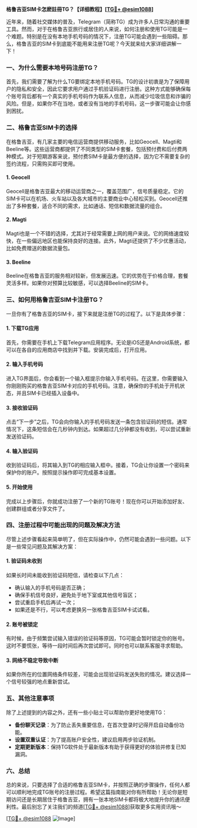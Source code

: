 **格鲁吉亚SIM卡怎麽註冊TG？【详细教程】[[TG💪+ @esim1088](https://t.me/s/esim1088)]**

近年来，随着社交媒体的普及，Telegram（简称TG）成为许多人日常沟通的重要工具。然而，对于在格鲁吉亚旅行或居住的人来说，如何注册和使用TG可能是一个难题。特别是在没有本地手机号码的情况下，注册TG可能会遇到一些阻碍。那么，格鲁吉亚的SIM卡到底能不能用来注册TG呢？今天就来给大家详细讲解一下！

### 一、为什么需要本地号码注册TG？

首先，我们需要了解为什么TG要绑定本地手机号码。TG的设计初衷是为了保障用户的隐私和安全，因此它要求用户通过手机验证码进行注册。这种方式能够确保每个账号背后都有一个真实的手机号码作为联系人信息，从而减少垃圾信息和诈骗的风险。但是，如果你不在当地，或者没有当地的手机号码，这一步骤可能会让你感到困扰。

### 二、格鲁吉亚SIM卡的选择

在格鲁吉亚，有几家主要的电信运营商提供移动服务，比如Geocell、Magti和Beeline等。这些运营商都提供了不同类型的SIM卡套餐，包括预付费和后付费两种模式。对于短期游客来说，预付费SIM卡是最方便的选择，因为它不需要复杂的签约流程，只需购买即可使用。

#### 1. Geocell
Geocell是格鲁吉亚最大的移动运营商之一，覆盖范围广，信号质量稳定。它的SIM卡可以在机场、火车站以及各大城市的主要商业中心轻松买到。Geocell还推出了多种套餐，适合不同的需求，比如通话、短信和数据流量的组合。

#### 2. Magti
Magti也是一个不错的选择，尤其对于经常需要上网的用户来说。它的网络速度较快，在一些偏远地区也能保持良好的连接。此外，Magti还提供了不少优惠活动，比如免费赠送的数据流量包。

#### 3. Beeline
Beeline在格鲁吉亚的服务相对较新，但发展迅速。它的优势在于价格合理，套餐灵活多样。如果你对预算比较敏感，可以选择Beeline的SIM卡。

### 三、如何用格鲁吉亚SIM卡注册TG？

一旦你有了格鲁吉亚的SIM卡，接下来就是注册TG的过程了。以下是具体步骤：

#### 1. 下载TG应用
首先，你需要在手机上下载Telegram应用程序。无论是iOS还是Android系统，都可以在各自的应用商店中找到并下载。安装完成后，打开应用。

#### 2. 输入手机号码
进入TG界面后，你会看到一个输入框提示你输入手机号码。在这里，你需要输入你刚刚购买的格鲁吉亚SIM卡对应的手机号码。注意，确保你的手机处于开机状态，并且SIM卡已经插入设备中。

#### 3. 接收验证码
点击“下一步”之后，TG会向你输入的手机号码发送一条包含验证码的短信。通常情况下，这条短信会在几秒钟内到达。如果超过几分钟都没有收到，可以尝试重新发送验证码。

#### 4. 输入验证码
收到验证码后，将其输入到TG的相应输入框中。接着，TG会让你设置一个密码来保护你的账户。按照提示操作即可完成基本设置。

#### 5. 开始使用
完成以上步骤后，你就成功注册了一个新的TG账号！现在你可以开始添加好友、创建群组或者分享文件了。

### 四、注册过程中可能出现的问题及解决方法

尽管上述步骤看起来简单明了，但在实际操作中，仍然可能会遇到一些问题。以下是一些常见问题及其解决方案：

#### 1. 验证码未收到
如果长时间未能收到验证码短信，请检查以下几点：
- 确认输入的手机号码是否正确；
- 确保手机信号良好，避免处于地下室或其他信号盲区；
- 尝试重启手机后再试一次；
- 如果还是不行，可以考虑更换另一张格鲁吉亚SIM卡试试看。

#### 2. 账号被锁定
有时候，由于频繁尝试输入错误的验证码等原因，TG可能会暂时锁定你的账号。这时不要慌张，等待一段时间后再次尝试即可。同时也可以联系客服寻求帮助。

#### 3. 网络不稳定导致中断
如果你所在的位置网络条件较差，可能会出现验证码发送失败的情况。建议选择一个信号较强的地点重新尝试。

### 五、其他注意事项

除了上述提到的内容之外，还有一些小贴士可以帮助你更好地使用TG：

- **备份聊天记录**：为了防止丢失重要信息，在首次登录时记得开启自动备份功能。
- **设置双重认证**：为了提高账户安全性，建议启用两步验证机制。
- **定期更新版本**：保持TG软件处于最新版本有助于获得更好的体验并修复已知漏洞。

### 六、总结

总的来说，只要选择了合适的格鲁吉亚SIM卡，并按照正确的步骤操作，任何人都可以顺利地完成TG账号的注册过程。希望这篇指南能对你有所帮助！无论你是短期访问还是长期居住于格鲁吉亚，拥有一张本地SIM卡都将极大地提升你的通讯便利性。最后别忘了关注我们的频道[[TG💪+ @esim1088](https://t.me/s/esim1088)]获取更多实用资讯哦～  

[[TG💪+ @esim1088](https://t.me/s/esim1088) ![Image](https://i.postimg.cc/4NQfJmqS/Snipaste-2025-05-13-00-14-12.png)]